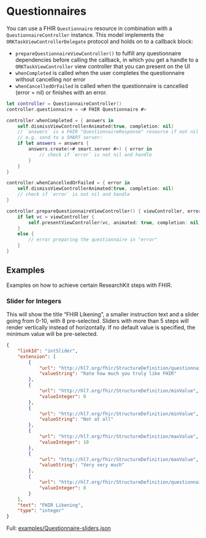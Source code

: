 Questionnaires
==============

You can use a FHIR `Questionnaire` resource in combination with a `QuestionnaireController` instance.
This model implements the `ORKTaskViewControllerDelegate` protocol and holds on to a callback block:

- `prepareQuestionnaireViewController()` to fulfill any questionnaire dependencies before calling the callback, in which you get a handle to a `ORKTaskViewController` view controller that you can present on the UI
- `whenCompleted` is called when the user completes the questionnaire without cancelling nor error
- `whenCancelledOrFailed` is called when the questionnaire is cancelled (error = nil) or finishes with an error.


```swift
let controller = QuestionnaireController()
controller.questionnaire = <# FHIR Questionnaire #>

controller.whenCompleted = { answers in
    self.dismissViewControllerAnimated(true, completion: nil)
	// `answers` is a FHIR "QuestionnaireResponse" resource if not nil
    // e.g. send to a SMART server:
    if let answers = answers {
        answers.create(<# smart.server #>) { error in
            // check if `error` is not nil and handle
        }
    }
}

controller.whenCancelledOrFailed = { error in
    self.dismissViewControllerAnimated(true, completion: nil)
	// check if `error` is not nil and handle
}

controller.prepareQuestionnaireViewController() { viewController, error in
    if let vc = viewController {
        self.presentViewController(vc, animated: true, completion: nil)
    }
    else {
        // error preparing the questionnaire in "error"
    }
}
```


Examples
--------

Examples on how to achieve certain ResearchKit steps with FHIR.

### Slider for Integers

This will show the title “FHIR Likening”, a smaller instruction text and a slider going from 0-10, with 8 pre-selected.
Sliders with more than 5 steps will render vertically instead of horizontally.
If no default value is specified, the minimum value will be pre-selected.

```json
{
    "linkId": "intSlider",
    "extension": [
        {
            "url": "http://hl7.org/fhir/StructureDefinition/questionnaire-instruction",
            "valueString": "Rate how much you truly like FHIR"
        },
        {
            "url": "http://hl7.org/fhir/StructureDefinition/minValue",
            "valueInteger": 0
        },
        {
            "url": "http://hl7.org/fhir/StructureDefinition/minValue",
            "valueString": "Not at all"
        },
        {
            "url": "http://hl7.org/fhir/StructureDefinition/maxValue",
            "valueInteger": 10
        },
        {
            "url": "http://hl7.org/fhir/StructureDefinition/maxValue",
            "valueString": "Very very much"
        },
        {
            "url": "http://hl7.org/fhir/StructureDefinition/questionnaire-defaultValue",
            "valueInteger": 8
        }
    ],
    "text": "FHIR Likening",
    "type": "integer"
}
```

Full: [examples/Questionnaire-sliders.json](examples/Questionnaire-sliders.json)

